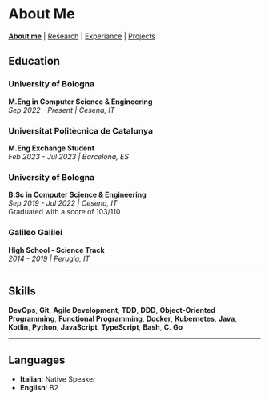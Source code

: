 # About Me
**[About me](./)** |
[Research](/research) |
[Experiance](/experiance) |
[Projects](/projects)
## Education

### University of Bologna

**M.Eng in Computer Science & Engineering**  
*Sep 2022 - Present | Cesena, IT*

### Universitat Politècnica de Catalunya

**M.Eng Exchange Student**  
*Feb 2023 - Jul 2023 | Barcelona, ES*

### University of Bologna

**B.Sc in Computer Science & Engineering**  
*Sep 2019 - Jul 2022 | Cesena, IT*  
Graduated with a score of 103/110

### Galileo Galilei

**High School - Science Track**  
*2014 - 2019 | Perugia, IT*

---

## Skills

**DevOps**, **Git**, **Agile Development**, **TDD**, **DDD**, **Object-Oriented Programming**, **Functional Programming**, **Docker**, **Kubernetes**, **Java**, **Kotlin**, **Python**, **JavaScript**, **TypeScript**, **Bash**, **C**. **Go**

---

## Languages

- **Italian**: Native Speaker
- **English**: B2



